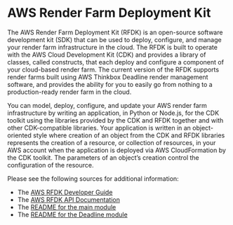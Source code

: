 # AWS Render Farm Deployment Kit

The AWS Render Farm Deployment Kit (RFDK) is an open-source software development kit (SDK) that can be used to deploy, configure, and manage your render farm
infrastructure in the cloud. The RFDK is built to operate with the AWS Cloud Development Kit (CDK) and provides a library of classes, called constructs, that each
deploy and configure a component of your cloud-based render farm. The current version of the RFDK supports render farms built using AWS Thinkbox Deadline
render management software, and provides the ability for you to easily go from nothing to a production-ready render farm in the cloud.

You can model, deploy, configure, and update your AWS render farm infrastructure by writing an application, in Python or Node.js, for the CDK toolkit using the
libraries provided by the CDK and RFDK together and with other CDK-compatible libraries. Your application is written in an object-oriented style where creation of
an object from the CDK and RFDK libraries represents the creation of a resource, or collection of resources, in your AWS account when the application is deployed
via AWS CloudFormation by the CDK toolkit. The parameters of an object’s creation control the configuration of the resource.

Please see the following sources for additional information:
* The [AWS RFDK Developer Guide](https://docs.aws.amazon.com/rfdk/latest/guide/what-is-rfdk.html)
* The [AWS RFDK API Documentation](https://docs.aws.amazon.com/rfdk/api/latest/docs/aws-rfdk-construct-library.html)
* The [README for the main module](https://github.com/aws/aws-rfdk/blob/mainline/packages/aws-rfdk/lib/core/README.md)
* The [README for the Deadline module](https://github.com/aws/aws-rfdk/blob/mainline/packages/aws-rfdk/lib/deadline/README.md)
